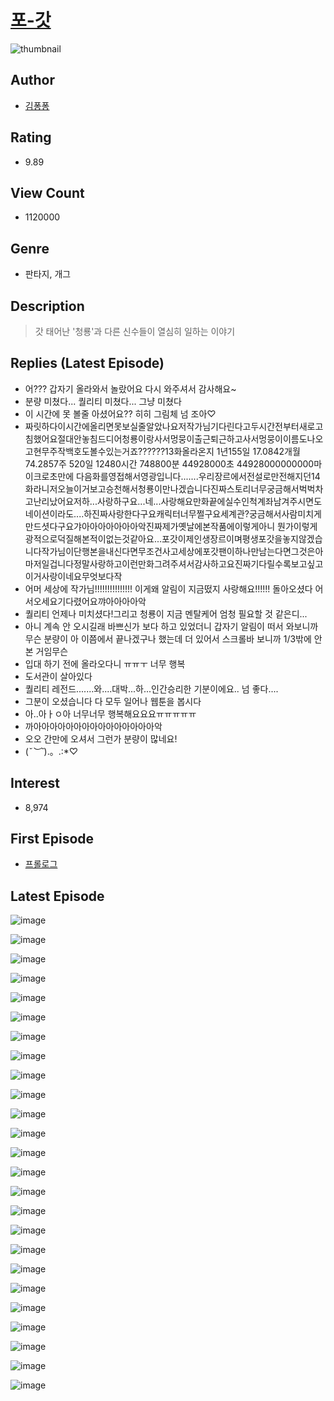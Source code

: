 # [포-갓](https://comic.naver.com/bestChallenge/list?titleId=711652)
![thumbnail](https://image-comic.pstatic.net/user_contents_data/challenge_comic/2022/04/01/317759/thumbnail_202x164e04ca12f_6b03_465e_8791_880b569c99e1_00000318.JPEG)

## Author
- [김퐁퐁](https://comic.naver.com/artistTitle?id=317759)

## Rating
- 9.89

## View Count
- 1120000

## Genre
- 판타지, 개그

## Description
> 갓 태어난 '청룡'과 다른 신수들이 열심히 일하는 이야기

## Replies (Latest Episode)
- 어??? 갑자기 올라와서 놀랐어요 다시 와주셔서 감사해요~
- 분량 미쳤다... 퀄리티 미쳤다... 그냥 미쳤다
- 이 시간에 못 볼줄 아셨어요?? 히히 그림체 넘 조아♡
- 짜릿하다이시간에올리면못보실줄알았나요저작가님기다린다고두시간전부터새로고침했어요절대안놓침드디어청룡이랑사서멍뭉이출근퇴근하고사서멍뭉이이름도나오고현무주작백호도볼수있는거죠??????13화올라온지 1년155일 17.0842개월 74.2857주 520일 12480시간 748800분 44928000초 44928000000000마이크로초만에 다음화를영접해서영광입니다.......우리장르에서전설로만전해지던14화라니저오늘이거보고승천해서청룡이만나겠습니다진짜스토리너무궁금해서벅벅차고난리났어요저하...사랑하구요...네...사랑해요만화끝에실수인척계좌남겨주시면도네이션이라도....하진짜사랑한다구요캐릭터너무쩔구요세계관?궁금해서사람미치게만드셧다구요갸아아아아아아아악진짜제가옛날에본작품에이렇게아니 뭔가이렇게 광적으로덕질해본적이없는것같아요...포갓이제인생장르이며평생포갓을놓지않겠습니다작가님이단행본을내신다면무조건사고세상에포갓팬이하나만남는다면그것은아마저일겁니다정말사랑하고이런만화그려주셔서감사하고요진짜기다릴수록보고싶고이거사랑이네요무엇보다작
- 어머 세상에 작가님!!!!!!!!!!!!!!! 이게왜 알림이 지금떴지 사랑해요!!!!!! 돌아오셨다 어서오세요기다렸어요꺄아아아아악
- 퀄리티 언제나 미치셨다!그리고 청룡이 지금 멘탈케어 엄청 필요할 것 같은디...
- 아니 계속 안 오시길래 바쁘신가 보다 하고 있었더니 갑자기 알림이 떠서 와보니까 무슨 분량이 아 이쯤에서 끝나겠구나 했는데 더 있어서 스크롤바 보니까 1/3밖에 안 본 거임무슨
- 입대 하기 전에 올라오다니 ㅠㅠㅜ 너무 행복
- 도서관이 살아있다
- 퀄리티 레전드.......와....대박...하...인간승리한 기분이에요.. 넘 좋다....
- 그분이 오셨습니다 다 모두 일어나 웹툰을 봅시다
- 아..아ㅏㅇ아 너무너무 행복해요요요ㅠㅠㅠㅠㅠ
- 까아아아아아아아아아아아아아아아악
- 오오 간만에 오셔서 그런가 분량이 많네요!
- (*˘︶˘*).。.:*♡

## Interest
- 8,974

## First Episode
- [프롤로그](https://comic.naver.com/bestChallenge/detail?titleId=711652&no=1)

## Latest Episode
![image](https://image-comic.pstatic.net/user_contents_data/challenge_comic/2023/01/16/317759/upload_4049917358032446768.jpeg)

![image](https://image-comic.pstatic.net/user_contents_data/challenge_comic/2023/01/16/317759/upload_7364336705407575396.jpeg)

![image](https://image-comic.pstatic.net/user_contents_data/challenge_comic/2023/01/16/317759/upload_3847592718698428257.jpeg)

![image](https://image-comic.pstatic.net/user_contents_data/challenge_comic/2023/01/16/317759/upload_7089055479629951024.jpeg)

![image](https://image-comic.pstatic.net/user_contents_data/challenge_comic/2023/01/16/317759/upload_7076904544716809058.jpeg)

![image](https://image-comic.pstatic.net/user_contents_data/challenge_comic/2023/01/16/317759/upload_3546413609643096375.jpeg)

![image](https://image-comic.pstatic.net/user_contents_data/challenge_comic/2023/01/16/317759/upload_3473742478785589859.jpeg)

![image](https://image-comic.pstatic.net/user_contents_data/challenge_comic/2023/01/16/317759/upload_7161061181869996133.jpeg)

![image](https://image-comic.pstatic.net/user_contents_data/challenge_comic/2023/01/16/317759/upload_3834081949911234353.jpeg)

![image](https://image-comic.pstatic.net/user_contents_data/challenge_comic/2023/01/16/317759/upload_4123434897390003513.jpeg)

![image](https://image-comic.pstatic.net/user_contents_data/challenge_comic/2023/01/16/317759/upload_3486409750271440486.jpeg)

![image](https://image-comic.pstatic.net/user_contents_data/challenge_comic/2023/01/16/317759/upload_7075776664713114210.jpeg)

![image](https://image-comic.pstatic.net/user_contents_data/challenge_comic/2023/01/16/317759/upload_3690189949693485924.jpeg)

![image](https://image-comic.pstatic.net/user_contents_data/challenge_comic/2023/01/16/317759/upload_7219605777938538804.jpeg)

![image](https://image-comic.pstatic.net/user_contents_data/challenge_comic/2023/01/16/317759/upload_7306580648043701350.jpeg)

![image](https://image-comic.pstatic.net/user_contents_data/challenge_comic/2023/01/16/317759/upload_3775536254233568564.jpeg)

![image](https://image-comic.pstatic.net/user_contents_data/challenge_comic/2023/01/16/317759/upload_7221070344539563622.jpeg)

![image](https://image-comic.pstatic.net/user_contents_data/challenge_comic/2023/01/16/317759/upload_7233688533351281510.jpeg)

![image](https://image-comic.pstatic.net/user_contents_data/challenge_comic/2023/01/16/317759/upload_7377235266130752048.jpeg)

![image](https://image-comic.pstatic.net/user_contents_data/challenge_comic/2023/01/16/317759/upload_3774918517613278263.jpeg)

![image](https://image-comic.pstatic.net/user_contents_data/challenge_comic/2023/01/16/317759/upload_7149518724254937145.jpeg)

![image](https://image-comic.pstatic.net/user_contents_data/challenge_comic/2023/01/16/317759/upload_7233680828196348770.jpeg)

![image](https://image-comic.pstatic.net/user_contents_data/challenge_comic/2023/01/16/317759/upload_3617008853212869171.jpeg)

![image](https://image-comic.pstatic.net/user_contents_data/challenge_comic/2023/01/16/317759/upload_7017278248873703014.jpeg)

![image](https://image-comic.pstatic.net/user_contents_data/challenge_comic/2023/01/16/317759/upload_3919650321239336248.jpeg)
